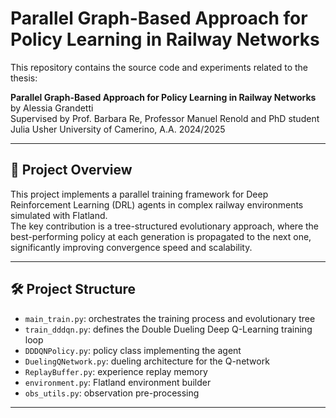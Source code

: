 # Parallel Graph-Based Approach for Policy Learning in Railway Networks

This repository contains the source code and experiments related to the thesis:

**Parallel Graph-Based Approach for Policy Learning in Railway Networks**  
by Alessia Grandetti  
Supervised by Prof. Barbara Re, Professor Manuel Renold and PhD student Julia Usher
University of Camerino, A.A. 2024/2025

---

## 📌 Project Overview

This project implements a parallel training framework for Deep Reinforcement Learning (DRL) agents in complex railway environments simulated with Flatland.  
The key contribution is a tree-structured evolutionary approach, where the best-performing policy at each generation is propagated to the next one, significantly improving convergence speed and scalability.

---

## 🛠️ Project Structure

- `main_train.py`: orchestrates the training process and evolutionary tree  
- `train_dddqn.py`: defines the Double Dueling Deep Q-Learning training loop  
- `DDDQNPolicy.py`: policy class implementing the agent  
- `DuelingQNetwork.py`: dueling architecture for the Q-network  
- `ReplayBuffer.py`: experience replay memory  
- `environment.py`: Flatland environment builder  
- `obs_utils.py`: observation pre-processing

---

